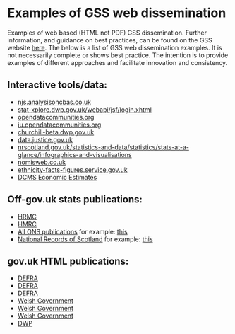 # Examples of GSS web dissemination
Examples of web based (HTML not PDF) GSS dissemination. Further information, and guidance on best practices, can be found on the GSS website [here](https://gss.civilservice.gov.uk/guidances/communicating-statistics/).
The below is a list of GSS web dissemination examples. It is not necessarily complete or shows best practice. The intention is to provide examples of different approaches and facilitate innovation and consistency.

## Interactive tools/data:  
* [njs.analysisoncbas.co.uk](http://njs.analysisoncbas.co.uk/)  
* [stat-xplore.dwp.gov.uk/webapi/jsf/login.xhtml](https://stat-xplore.dwp.gov.uk/webapi/jsf/login.xhtml)  
* [opendatacommunities.org](http://opendatacommunities.org/home)  
* [iu.opendatacommunities.org](https://iu.opendatacommunities.org/)  
* [churchill-beta.dwp.gov.uk](https://churchill-beta.dwp.gov.uk)  
* [data.justice.gov.uk](http://data.justice.gov.uk/)  
* [nrscotland.gov.uk/statistics-and-data/statistics/stats-at-a-glance/infographics-and-visualisations](https://www.nrscotland.gov.uk/statistics-and-data/statistics/stats-at-a-glance/infographics-and-visualisations)  
* [nomisweb.co.uk](https://www.nomisweb.co.uk/)  
* [ethnicity-facts-figures.service.gov.uk](https://www.ethnicity-facts-figures.service.gov.uk/)  
* [DCMS Economic Estimates](https://statistics.culture.gov.uk/data-tools/economic-estimates)


## Off-gov.uk stats publications:  
* [HRMC](https://kai-data-exploitation.github.io/monthly-stamp-duty-ns-output/msdlt_spine.html)  
* [HMRC](https://kai-data-exploitation.github.io/ns-employment-allowance/empall_spine.html)  
* [All ONS publications](https://www.ons.gov.uk/atoz) for example: [this](https://www.ons.gov.uk/peoplepopulationandcommunity/healthandsocialcare/drugusealcoholandsmoking/bulletins/opinionsandlifestylesurveyadultdrinkinghabitsingreatbritain/2017)  
* [National Records of Scotland](https://www.nrscotland.gov.uk/statistics-and-data/statistics/stats-at-a-glance/council-area-profiles) for example: [this](https://www.nrscotland.gov.uk/files//statistics/council-area-data-sheets/aberdeen-city-council-profile.html)


## gov.uk HTML publications:  
* [DEFRA](https://www.gov.uk/government/statistics/food-statistics-pocketbook-2017)
* [DEFRA](https://www.gov.uk/government/statistics/family-food-201617)
* [DEFRA](https://www.gov.uk/government/statistics/food-chain-productivity)
* [Welsh Government](https://gov.wales/national-curriculum-teacher-assessments-non-core-subjects-2019-html)
* [Welsh Government](https://gov.wales/analysis-flying-start-outcomes-using-linked-data-emerging-findings-html)
* [Welsh Government](https://gov.wales/road-traffic-2018-html)
* [DWP](https://www.gov.uk/government/publications/alternative-claimant-count-statistics-great-britain-january-2013-to-february-2019/alternative-claimant-count-statistics-great-britain-january-2013-to-february-2019)

